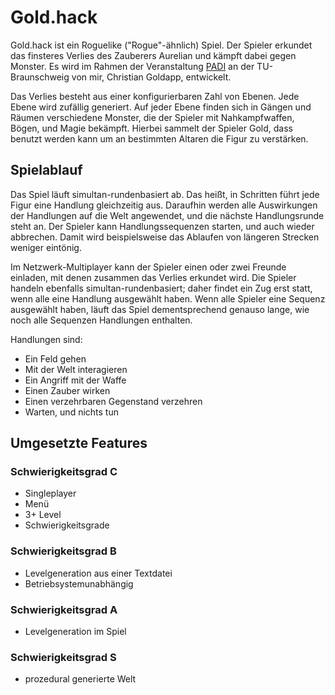# Gold.hack

Gold.hack ist ein Roguelike ("Rogue"-ähnlich) Spiel. Der Spieler erkundet das finsteres Verlies des Zauberers Aurelian und kämpft dabei gegen Monster. Es wird im Rahmen der Veranstaltung [PADI](https://graphics.tu-bs.de/teaching/ws1920/padi) an der TU-Braunschweig von mir, Christian Goldapp, entwickelt.

Das Verlies besteht aus einer konfigurierbaren Zahl von Ebenen. Jede Ebene wird zufällig generiert. Auf jeder Ebene finden sich in Gängen und Räumen verschiedene Monster, die der Spieler mit Nahkampfwaffen, Bögen, und Magie bekämpft. Hierbei sammelt der Spieler Gold, dass benutzt werden kann um an bestimmten Altaren die Figur zu verstärken.

## Spielablauf

Das Spiel läuft simultan-rundenbasiert ab. Das heißt, in Schritten führt jede Figur eine Handlung gleichzeitig aus. Daraufhin werden alle Auswirkungen der Handlungen auf die Welt angewendet, und die nächste Handlungsrunde steht an. Der Spieler kann Handlungssequenzen starten, und auch wieder abbrechen. Damit wird beispielsweise das Ablaufen von längeren Strecken weniger eintönig.

Im Netzwerk-Multiplayer kann der Spieler einen oder zwei Freunde einladen, mit denen zusammen das Verlies erkundet wird. Die Spieler handeln ebenfalls simultan-rundenbasiert; daher findet ein Zug erst statt, wenn alle eine Handlung ausgewählt haben. Wenn alle Spieler eine Sequenz ausgewählt haben, läuft das Spiel dementsprechend genauso lange, wie noch alle Sequenzen Handlungen enthalten.

Handlungen sind:

* Ein Feld gehen
* Mit der Welt interagieren
* Ein Angriff mit der Waffe
* Einen Zauber wirken
* Einen verzehrbaren Gegenstand verzehren
* Warten, und nichts tun

## Umgesetzte Features

### Schwierigkeitsgrad C

* Singleplayer
* Menü
* 3+ Level
* Schwierigkeitsgrade

### Schwierigkeitsgrad B

* Levelgeneration aus einer Textdatei
* Betriebsystemunabhängig

### Schwierigkeitsgrad A

* Levelgeneration im Spiel

### Schwierigkeitsgrad S

* prozedural generierte Welt
